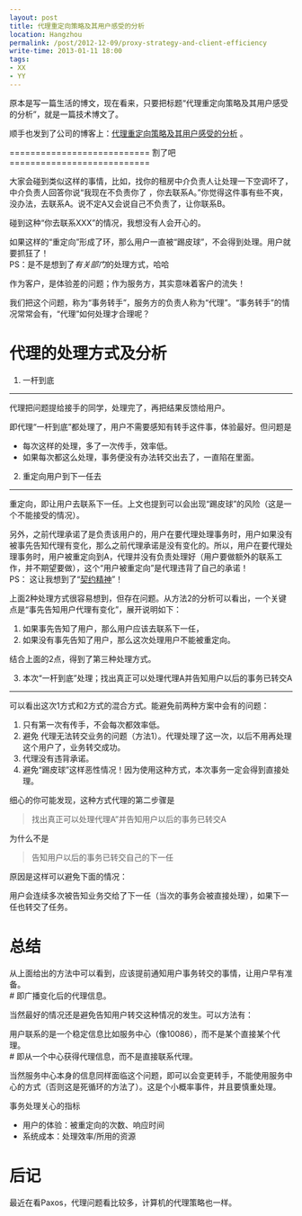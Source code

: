 ```yaml
---
layout: post
title: 代理重定向策略及其用户感受的分析
location: Hangzhou
permalink: /post/2012-12-09/proxy-strategy-and-client-efficiency
write-time: 2013-01-11 18:00
tags:
- XX
- YY
---
```


原本是写一篇生活的博文，现在看来，只要把标题“代理重定向策略及其用户感受的分析”，就是一篇技术博文了。

顺手也发到了公司的博客上：[代理重定向策略及其用户感受的分析](http://rdc.taobao.com/team/jm/archives/2580) 。

=========================== 割了吧 ===========================

大家会碰到类似这样的事情，比如，找你的租房中介负责人让处理一下空调坏了，中介负责人回答你说“我现在不负责你了 ，你去联系A。”你觉得这件事有些不爽，没办法，去联系A。说不定A又会说自己不负责了，让你联系B。

碰到这种“你去联系XXX”的情况，我想没有人会开心的。

如果这样的“重定向”形成了环，那么用户一直被“踢皮球”，不会得到处理。用户就要抓狂了！    
PS：是不是想到了*有关部门*的处理方式，哈哈

作为客户，是体验差的问题；作为服务方，其实意味着客户的流失！

我们把这个问题，称为“事务转手”，服务方的负责人称为“代理”。“事务转手”的情况常常会有，“代理”如何处理才合理呢？

代理的处理方式及分析
======================

1) 一杆到底
----------------------------------

代理把问题提给接手的同学，处理完了，再把结果反馈给用户。

即代理“一杆到底”都处理了，用户不需要感知有转手这件事，体验最好。但问题是

* 每次这样的处理，多了一次传手，效率低。
* 如果每次都这么处理，事务便没有办法转交出去了，一直陷在里面。


2) 重定向用户到下一任去
----------------------------------

重定向，即让用户去联系下一任。上文也提到可以会出现“踢皮球”的风险（这是一个不能接受的情况）。

另外，之前代理承诺了是负责该用户的，用户在要代理处理事务时，用户如果没有被事先告知代理有变化，那么之前代理承诺是没有变化的。所以，用户在要代理处理事务时，用户被重定向到A，代理并没有负责处理好（用户要做额外的联系工作，并不期望要做），这个“用户被重定向”是代理违背了自己的承诺！  
PS： 这让我想到了“[契约精神](http://baike.baidu.com/view/1465258.htm "契约精神")”！

上面2种处理方式很容易想到，但存在问题。从方法2的分析可以看出，一个关键点是“事先告知用户代理有变化”，展开说明如下：

1. 如果事先告知了用户，那么用户应该去联系下一任，
1. 如果没有事先告知了用户，那么这次处理用户不能被重定向。

结合上面的2点，得到了第三种处理方式。

3) 本次“一杆到底”处理；找出真正可以处理代理A并告知用户以后的事务已转交A
----------------------------------

可以看出这次1方式和2方式的混合方式。能避免前两种方案中会有的问题：

1. 只有第一次有传手，不会每次都效率低。
1. 避免 代理无法转交业务的问题（方法1）。代理处理了这一次，以后不用再处理这个用户了，业务转交成功。
1. 代理没有违背承诺。
1. 避免“踢皮球”这样恶性情况！因为使用这种方式，本次事务一定会得到直接处理。

细心的你可能发现，这种方式代理的第二步骤是

> 找出真正可以处理代理A”并告知用户以后的事务已转交A

为什么不是

> 告知用户以后的事务已转交自己的下一任

原因是这样可以避免下面的情况：

用户会连续多次被告知业务交给了下一任（当次的事务会被直接处理），如果下一任也转交了任务。

总结
=================

从上面给出的方法中可以看到，应该提前通知用户事务转交的事情，让用户早有准备。  
\# 即广播变化后的代理信息。

当然最好的情况还是避免告知用户转交这种情况的发生。可以方法有：

用户联系的是一个稳定信息比如服务中心（像10086），而不是某个直接某个代理。  
\# 即从一个中心获得代理信息，而不是直接联系代理。

当然服务中心本身的信息同样面临这个问题，即可以会变更转手，不能使用服务中心的方式（否则这是死循环的方法了）。这是个小概率事件，并且要慎重处理。

事务处理关心的指标

* 用户的体验：被重定向的次数、响应时间
* 系统成本：处理效率/所用的资源

后记
==================

最近在看Paxos，代理问题看比较多，计算机的代理策略也一样。


